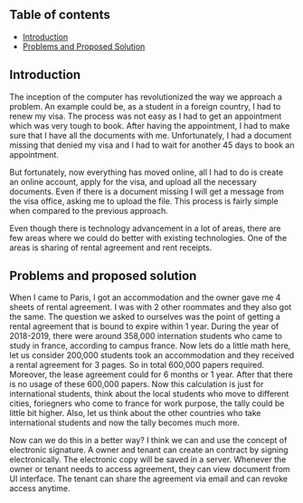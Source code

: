 ## Table of contents
* [Introduction](#introduction)
* [Problems and Proposed Solution](#problems-and-proposed-solution)

## Introduction
The inception of the computer has revolutionized the way we approach a problem. An example could be, as a student in a foreign country, I had to renew my visa. The process was not easy as I had to get an appointment which was very tough to book. After having the appointment, I had to make sure that I have all the documents with me. Unfortunately, I had a document missing that denied my visa and I had to wait for another 45 days to book an appointment.

But fortunately, now everything has moved online, all I had to do is create an online account, apply for the visa, and upload all the necessary documents. Even if there is a document missing I will get a message from the visa office, asking me to upload the file. This process is fairly simple when compared to the previous approach.

Even though there is technology advancement in a lot of areas, there are few areas where we could do better with existing technologies. One of the areas is sharing of rental agreement and rent receipts.

## Problems and proposed solution
When I came to Paris, I got an accommodation and the owner gave me 4 sheets of rental agreement. I was with 2 other roommates and they also got the same. The question we asked to ourselves was the point of getting a rental agreement that is bound to expire within 1 year. During the year of 2018-2019, there were around 358,000 internation students who came to study in france, according to campus france. Now lets do a little math here, let us consider 200,000 students took an accommodation and they received a rental agreement for 3 pages. So in total 600,000 papers required. Moreover, the lease agreement could for 6 months or 1 year. After that there is no usage of these 600,000 papers. Now this calculation is just for international students, think about the local students who move to different cities, foriegners who come to france for work purpose, the tally could be little bit higher. Also, let us think about the other countries who take international students and now the tally becomes much more. 

Now can we do this in a better way? I think we can and use the concept of electronic signature. A owner and tenant can create an contract by signing electronically. The electronic copy will be saved in a server. Whenever the owner or tenant needs to access agreement, they can view document from UI interface. The tenant can share the agreement via email and can revoke access anytime.
